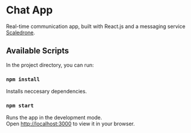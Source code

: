 # Chat App

Real-time communication app, built with React.js and a messaging service [Scaledrone](https://www.scaledrone.com/).

## Available Scripts

In the project directory, you can run:

### `npm install`
Installs neccesary dependencies.

### `npm start`

Runs the app in the development mode.\
Open [http://localhost:3000](http://localhost:3000) to view it in your browser.
